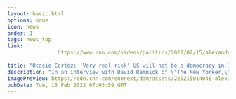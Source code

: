 ```yaml
---
layout: basic.html
options: none
icon: news
order: 1
tags: news_top
link: 
                https://www.cnn.com/videos/politics/2022/02/15/alexandria-ocasio-cortez-democracy-new-yorker-intvu-sot-dlt-vpx.cnn
            
title: "Ocasio-Cortez: 'Very real risk' US will not be a democracy in 10 years"
description: "In an interview with David Remnick of \"The New Yorker,\" Rep. Alexandria-Ocasio Cortez (D-NY) says there's a \"very real risk\" the United States will not still be a democracy in a decade. Don Lemon and CNN Senior Political Analyst Ron Brownstein discuss."
imagePreview: https://cdn.cnn.com/cnnnext/dam/assets/220215014048-alexandria-ocasio-cortez-0212-san-antonio-texas-video-synd-2.jpg
pubDate: Tue, 15 Feb 2022 07:03:59 GMT
---
```

